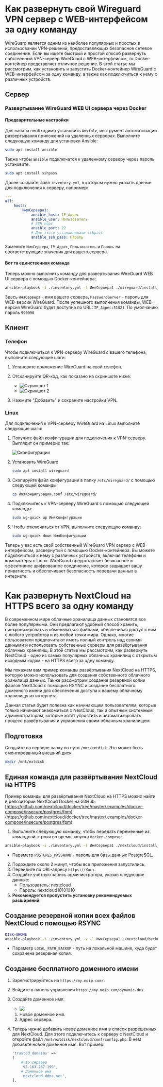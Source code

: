 # Как развернуть свой Wireguard VPN сервер с WEB-интерфейсом за одну команду

WireGuard является одним из наиболее популярных и простых в использовании VPN-решений, предоставляющих безопасное сетевое соединение. Если вы ищете быстрый и простой способ развернуть собственный VPN-сервер WireGuard с WEB-интерфейсом, то Docker-контейнер представляет отличное решение. В этой статье мы рассмотрим, как установить и запустить Docker-контейнер WireGuard с WEB-интерфейсом за одну команду, а также как подключиться к нему с различных устройств.

## Сервер

### Развертывание WireGuard WEB UI сервера через Docker

#### Предварительные настройки

Для начала необходимо установить `Ansible`, инструмент автоматизации развертывания приложений на удаленных серверах. Выполните следующую команду для установки Ansible:

```bash
sudo apt install ansible
```

Также чтобы `ansible` подключатся к удаленному серверу через пароль установите:

```bash
sudo apt install sshpass
```

Далее создайте файл `inventory.yml`, в котором нужно указать данные для подключения к серверу, например:

```yml
---
all:
    hosts:
        ИмяСервера1:
            ansible_host: IP_Адрес
            ansible_user: Пользователь
            # SSH порт
            ansible_port: 22
            # Для этого устанавливали sshpass
            ansible_ssh_pass: Пароль
```

Замените `ИмяСервера`, `IP_Адрес`, `Пользователь` и `Пароль` на соответствующие значения для вашего сервера.

#### Вот та единственная команда

Теперь можно выполнить команду для развертывания WireGuard WEB UI сервера с помощью Docker-контейнера:

```bash
ansible-playbook -i ./inventory.yml -l ИмяСервера1 ./wireguard/install_wireguard_server.yml -e PasswordServer=990990
```

Здесь `ИмяСервера` - имя вашего сервера, `PasswordServer` - пароль для WEB-версии WireGuard. После успешного выполнения команды, WEB-версия WireGuard будет доступна по URL: `IP_Адрес:51821`. По умолчанию пароль `990990`

## Клиент

### Телефон

Чтобы подключиться к VPN-серверу WireGuard с вашего телефона, выполните следующие шаги:

1. Установите приложение WireGuard на свой телефон.
2. Отсканируйте QR-код, как показано на скриншоте ниже:

    - ![Скриншот 1](./img/Screenshot_20230528_000435.png)
    - ![Скриншот 2](./img/Screenshot_20230528_000528.png)

3. Нажмите "Добавить" и сохраните настройки VPN.

### Linux

Для подключения к VPN-серверу WireGuard на Linux выполните следующие шаги:

1. Получите файл конфигурации для подключения к VPN-серверу. Выглядит он примерно так:

    ![Сконфигурации](./img/Screenshot_20230527_235935.png)

2. Установить WireGuard

    ```bash
    sudo apt install wireguard
    ```

3. Скопируйте файл конфигурации в папку `/etc/wireguard/` с помощью следующей команды:

    ```bash
    cp ИмяКонфигурации.conf /etc/wireguard/
    ```

4. Подключитесь к VPN-серверу WireGuard с помощью следующей команды:

    ```bash
    sudo wg-quick up ИмяКонфигурации
    ```

5. Чтобы отключиться от VPN, выполните следующую команду:

    ```bash
    sudo wg-quick down ИмяКонфигурации
    ```

Теперь у вас есть свой собственный WireGuard VPN сервер с WEB-интерфейсом, развернутый с помощью Docker-контейнера. Вы можете подключиться к нему с различных устройств, включая телефоны и компьютеры с Linux. WireGuard предоставляет безопасное и эффективное шифрованное соединение, которое защищает вашу приватность и обеспечивает безопасность передачи данных в интернете.

# Как развернуть NextCloud на HTTPS всего за одну команду

В современном мире облачные хранилища данных становятся все более популярными. Они предлагают удобный способ хранить, синхронизировать и обмениваться файлами, обеспечивая доступ к ним с любого устройства и из любой точки мира. Однако, многие пользователи предпочитают иметь полный контроль над своими данными и использовать собственные серверы для развёртывания облачных хранилищ. В этой статье мы рассмотрим, как развернуть NextCloud - одно из самых популярных облачных хранилищ с открытым исходным кодом - на HTTPS всего за одну команду.

Мы покажем вам пример команды развёртывания NextCloud на HTTPS, которую можно использовать для создания собственного облачного хранилища данных. Также рассмотрим создание резервной копии файлов NextCloud с помощью RSYNC и создание бесплатного доменного имени для обеспечения доступа к вашему облачному хранилищу из интернета.

Данная статья будет полезна как начинающим пользователям, которые только начинают знакомиться с NextCloud, так и опытным системным администраторам, которые хотят упростить и автоматизировать процесс развёртывания и управления своим облачным хранилищем.

## Подготовка

Создайте на сервере папку по пути `/mnt/extdisk`. Это может быть смонтированный внешний диск

```bash
mkdir /mnt/extdisk
```

## Единая команда для развёртывания NextCloud на HTTPS

Пример команды для развёртывания NextCloud на HTTPS можно найти в репозитории NextCloud Docker на GitHub: [https://github.com/nextcloud/docker/tree/master/.examples/docker-compose/insecure/postgres/fpm](https://github.com/nextcloud/docker/tree/master/.examples/docker-compose/insecure/postgres/fpm).

1. Выполните следующую команду, чтобы передать переменные из командной строки во время запуска `docker-compose`:

```bash
ansible-playbook -i ./inventory.yml -l ИмяСервера1 ./nextcloud/install_nextcloud_server.yml -e POSTGRES_PASSWORD=10101010
```

-   Параметр `POSTGRES_PASSWORD` - пароль для базы данных PostgreSQL.

2. Подождите около 2 минут, чтобы все приложения запустились.
3. Перейдите по URL-адресу `https://Хост`.
4. Создайте учётную запись администратора, указав следующие данные:
    - Пользователь: nextcloud
    - Пароль: nextcloud10101010
5. **Рекомендуется пропустить установку рекомендуемых расширений**.

## Создание резервной копии всех файлов NextCloud с помощью RSYNC

```bash
DISK=$HOME
ansible-playbook -i ./inventory.yml -v -l ИмяСервера1 ./nextcloud/backup_nextcloud_server.yml -e LOCAL_PATH_BACKUP="$DISK/backup_nextcloud"
```

-   Параметр `LOCAL_PATH_BACKUP` - путь на локальной машине, куда будет сохранена резервная копия.

## Создание бесплатного доменного имени

1. Зарегистрируйтесь на `https://my.noip.com/`.
2. Войдите в панель управления `https://my.noip.com/dynamic-dns`.
3. Создайте доменное имя:
    - ![](./img/Screenshot_20230602_090841.png)
    1. Новое доменное имя.
    2. Адрес сервера.
4. Теперь нужно добавить новое доменное имя в список разрешенных для NextCloud. Для этого подключитесь к серверу с NextCloud и откройте файл `/mnt/extdisk/nextcloud/conf/config.php`. В нём добавьте новое доменное имя. Вот пример:

    ```php
    'trusted_domains' =>
    [
        # Ip сервера
        '95.163.237.199',
        # Доменное имя
        'nextcloud.ddns.net',
    ],
    ```
